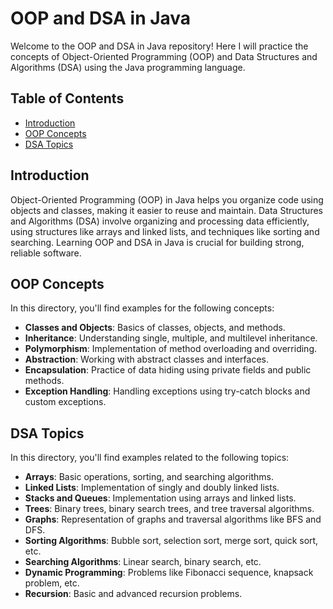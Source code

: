 # OOP and DSA in Java

Welcome to the OOP and DSA in Java repository! Here I will practice the concepts of Object-Oriented Programming (OOP) and Data Structures and Algorithms (DSA) using the Java programming language.

## Table of Contents

- [Introduction](#Introduction)
- [OOP Concepts](#oop-concepts)
- [DSA Topics](#dsa-topics)

## Introduction 

Object-Oriented Programming (OOP) in Java helps you organize code using objects and classes, making it easier to reuse and maintain. Data Structures and Algorithms (DSA) involve organizing and processing data efficiently, using structures like arrays and linked lists, and techniques like sorting and searching. Learning OOP and DSA in Java is crucial for building strong, reliable software.

## OOP Concepts

In this directory, you'll find examples for the following concepts:

- **Classes and Objects**: Basics of classes, objects, and methods.
- **Inheritance**: Understanding single, multiple, and multilevel inheritance.
- **Polymorphism**: Implementation of method overloading and overriding.
- **Abstraction**: Working with abstract classes and interfaces.
- **Encapsulation**: Practice of data hiding using private fields and public methods.
- **Exception Handling**: Handling exceptions using try-catch blocks and custom exceptions.

## DSA Topics

In this directory, you'll find examples related to the following topics:

- **Arrays**: Basic operations, sorting, and searching algorithms.
- **Linked Lists**: Implementation of singly and doubly linked lists.
- **Stacks and Queues**: Implementation using arrays and linked lists.
- **Trees**: Binary trees, binary search trees, and tree traversal algorithms.
- **Graphs**: Representation of graphs and traversal algorithms like BFS and DFS.
- **Sorting Algorithms**: Bubble sort, selection sort, merge sort, quick sort, etc.
- **Searching Algorithms**: Linear search, binary search, etc.
- **Dynamic Programming**: Problems like Fibonacci sequence, knapsack problem, etc.
- **Recursion**: Basic and advanced recursion problems.